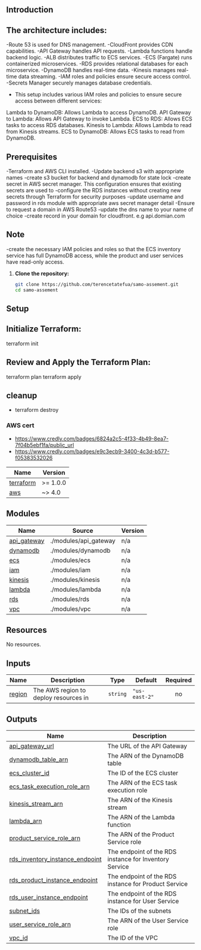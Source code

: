 ## Introduction
## The architecture includes:
-Route 53 is used for DNS management.
-CloudFront provides CDN capabilities.
-API Gateway handles API requests.
-Lambda functions handle backend logic.
-ALB distributes traffic to ECS services.
-ECS (Fargate) runs containerized microservices.
-RDS provides relational databases for each microservice.
-DynamoDB handles real-time data.
-Kinesis manages real-time data streaming.
-IAM roles and policies ensure secure access control.
-Secrets Manager securely manages database credentials.
- This setup includes various IAM roles and policies to ensure secure access between different services:

Lambda to DynamoDB: Allows Lambda to access DynamoDB.
API Gateway to Lambda: Allows API Gateway to invoke Lambda.
ECS to RDS: Allows ECS tasks to access RDS databases.
Kinesis to Lambda: Allows Lambda to read from Kinesis streams.
ECS to DynamoDB: Allows ECS tasks to read from DynamoDB.

## Prerequisites

-Terraform and AWS CLI installed.
-Update backend s3 with appropriate names
-create s3 bucket for backend and dynamodb for state lock
-create secret in AWS secret manager. This configuration ensures that existing secrets are used to -configure the RDS instances without creating new secrets through Terraform for security purposes
-update username and password in rds module with appropriate aws secret manager detail
-Ensure to request a domain in AWS Route53
-update the dns name to your name of choice
-create record in your domain for cloudfront. e.g api.domian.com


## Note
-create the necessary IAM policies and roles so that the ECS inventory service has full DynamoDB access, while the product and user services have read-only access.

1. **Clone the repository:**

   ```sh
   git clone https://github.com/terencetatefua/samo-assement.git
   cd samo-assement

## Setup
## Initialize Terraform:
 terraform init
 ## Review and Apply the Terraform Plan:
terraform plan
terraform apply
## cleanup
- terraform destroy

### AWS cert
- https://www.credly.com/badges/6824a2c5-4f33-4b49-8ea7-7f04b5ebf1fa/public_url
- https://www.credly.com/badges/e9c3ecb9-3400-4c3d-b577-f05383532026


| Name | Version |
|------|---------|
| <a name="requirement_terraform"></a> [terraform](#requirement\_terraform) | >= 1.0.0 |
| <a name="requirement_aws"></a> [aws](#requirement\_aws) | ~> 4.0 |


## Modules

| Name | Source | Version |
|------|--------|---------|
| <a name="module_api_gateway"></a> [api\_gateway](#module\_api\_gateway) | ./modules/api_gateway | n/a |
| <a name="module_dynamodb"></a> [dynamodb](#module\_dynamodb) | ./modules/dynamodb | n/a |
| <a name="module_ecs"></a> [ecs](#module\_ecs) | ./modules/ecs | n/a |
| <a name="module_iam"></a> [iam](#module\_iam) | ./modules/iam | n/a |
| <a name="module_kinesis"></a> [kinesis](#module\_kinesis) | ./modules/kinesis | n/a |
| <a name="module_lambda"></a> [lambda](#module\_lambda) | ./modules/lambda | n/a |
| <a name="module_rds"></a> [rds](#module\_rds) | ./modules/rds | n/a |
| <a name="module_vpc"></a> [vpc](#module\_vpc) | ./modules/vpc | n/a |

## Resources

No resources.

## Inputs

| Name | Description | Type | Default | Required |
|------|-------------|------|---------|:--------:|
| <a name="input_region"></a> [region](#input\_region) | The AWS region to deploy resources in | `string` | `"us-east-2"` | no |

## Outputs

| Name | Description |
|------|-------------|
| <a name="output_api_gateway_url"></a> [api\_gateway\_url](#output\_api\_gateway\_url) | The URL of the API Gateway |
| <a name="output_dynamodb_table_arn"></a> [dynamodb\_table\_arn](#output\_dynamodb\_table\_arn) | The ARN of the DynamoDB table |
| <a name="output_ecs_cluster_id"></a> [ecs\_cluster\_id](#output\_ecs\_cluster\_id) | The ID of the ECS cluster |
| <a name="output_ecs_task_execution_role_arn"></a> [ecs\_task\_execution\_role\_arn](#output\_ecs\_task\_execution\_role\_arn) | The ARN of the ECS task execution role |
| <a name="output_kinesis_stream_arn"></a> [kinesis\_stream\_arn](#output\_kinesis\_stream\_arn) | The ARN of the Kinesis stream |
| <a name="output_lambda_arn"></a> [lambda\_arn](#output\_lambda\_arn) | The ARN of the Lambda function |
| <a name="output_product_service_role_arn"></a> [product\_service\_role\_arn](#output\_product\_service\_role\_arn) | The ARN of the Product Service role |
| <a name="output_rds_inventory_instance_endpoint"></a> [rds\_inventory\_instance\_endpoint](#output\_rds\_inventory\_instance\_endpoint) | The endpoint of the RDS instance for Inventory Service |
| <a name="output_rds_product_instance_endpoint"></a> [rds\_product\_instance\_endpoint](#output\_rds\_product\_instance\_endpoint) | The endpoint of the RDS instance for Product Service |
| <a name="output_rds_user_instance_endpoint"></a> [rds\_user\_instance\_endpoint](#output\_rds\_user\_instance\_endpoint) | The endpoint of the RDS instance for User Service |
| <a name="output_subnet_ids"></a> [subnet\_ids](#output\_subnet\_ids) | The IDs of the subnets |
| <a name="output_user_service_role_arn"></a> [user\_service\_role\_arn](#output\_user\_service\_role\_arn) | The ARN of the User Service role |
| <a name="output_vpc_id"></a> [vpc\_id](#output\_vpc\_id) | The ID of the VPC |
